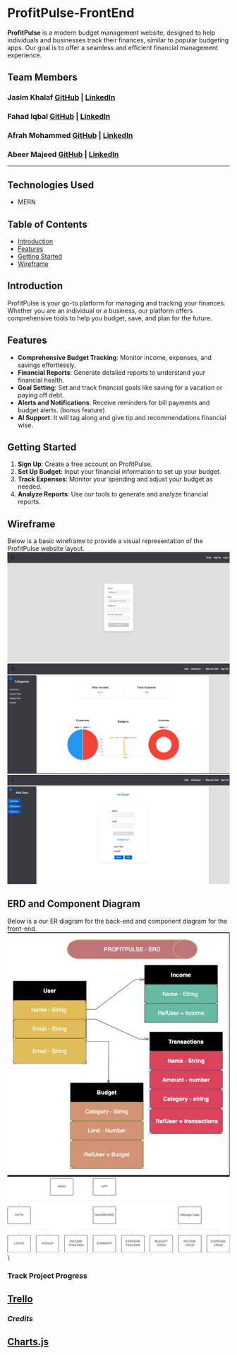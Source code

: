 # ProfitPulse-FrontEnd

**ProfitPulse** is a modern budget management website, designed to help individuals and businesses track their finances, similar to popular budgeting apps. Our goal is to offer a seamless and efficient financial management experience.

## Team Members

### Jasim Khalaf [GitHub](https://github.com/Jellooking) | [LinkedIn](https://www.linkedin.com/in/jasimkhalaf/)

### Fahad Iqbal [GitHub](https://github.com/FahadIqbal1122) | [LinkedIn](https://www.linkedin.com/in/fahadiqbalmohammad/)

### Afrah Mohammed [GitHub](https://github.com/Afrah-9903?tab=repositories) | [LinkedIn](https://www.linkedin.com/in/afrah-mohd-6ab257276/)

### Abeer Majeed [GitHub](https://github.com/AbeerMajeed) | [LinkedIn]()

---

## Technologies Used

- MERN

## Table of Contents

- [Introduction](#introduction)
- [Features](#features)
- [Getting Started](#getting-started)
- [Wireframe](#wireframe)

## Introduction

ProfitPulse is your go-to platform for managing and tracking your finances. Whether you are an individual or a business, our platform offers comprehensive tools to help you budget, save, and plan for the future.

## Features

- **Comprehensive Budget Tracking**: Monitor income, expenses, and savings effortlessly.
- **Financial Reports**: Generate detailed reports to understand your financial health.
- **Goal Setting**: Set and track financial goals like saving for a vacation or paying off debt.
- **Alerts and Notifications**: Receive reminders for bill payments and budget alerts. (bonus feature)
- **AI Support**: It will tag along and give tip and recommendations financial wise.

## Getting Started

1. **Sign Up**: Create a free account on ProfitPulse.
2. **Set Up Budget**: Input your financial information to set up your budget.
3. **Track Expenses**: Monitor your spending and adjust your budget as needed.
4. **Analyze Reports**: Use our tools to generate and analyze financial reports.

## Wireframe

Below is a basic wireframe to provide a visual representation of the ProfitPulse website layout.
![Signup Page](/Extras/SIGNUP-PROFITPULSE.png)
![Dashboard](/Extras/DASHBOARD-PROFITPULSE.png)
![Data Management](/Extras/ADD-DATA-PROFITPULSE.png)

## ERD and Component Diagram

Below is a our ER diagram for the back-end and component diagram for the front-end.
![ERD](/Extras/ERD.png)\
![Component Diagram](/Extras/ComponentDiagram.png)\

### Track Project Progress

## [Trello](https://trello.com/b/nctFZ5iJ/profit-pulse)

### **_Credits_**
## [Charts.js](https://www.chartjs.org/docs/latest/charts/line.html)
